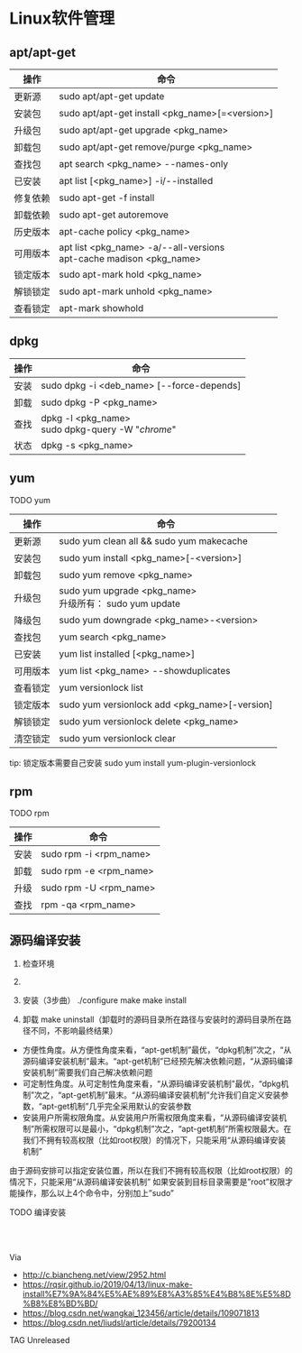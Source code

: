 # Linux软件管理

## apt/apt-get

| 操作 | 命令 |
| ---- | ---- |
| 更新源 | sudo apt/apt-get update |
| 安装包 | sudo apt/apt-get install <pkg_name>[=<version\>] |
| 升级包 | sudo apt/apt-get upgrade <pkg_name> |
| 卸载包 | sudo apt/apt-get remove/purge <pkg_name> |
| 查找包 | apt search <pkg_name> --names-only |
| 已安装 | apt list [<pkg_name>] -i/--installed |
| 修复依赖 | sudo apt-get -f install |
| 卸载依赖 | sudo apt-get autoremove |
| 历史版本 | apt-cache policy <pkg_name> |
| 可用版本 | apt list <pkg_name> -a/--all-versions </br> apt-cache madison <pkg_name> |
| 锁定版本 | sudo apt-mark hold <pkg_name> |
| 解锁锁定 | sudo apt-mark unhold <pkg_name> |
| 查看锁定 | apt-mark showhold |

## dpkg

| 操作 | 命令 |
| ---- | ---- |
| 安装 | sudo dpkg -i <deb_name> [--force-depends] |
| 卸载 | sudo dpkg -P <pkg_name> |
| 查找 | dpkg -l <pkg_name> </br> sudo dpkg-query -W "*chrome*" |
| 状态 | dpkg -s <pkg_name> |

## yum

TODO yum

| 操作 | 命令 |
| ---- | ---- |
| 更新源 | sudo yum clean all && sudo yum makecache |
| 安装包 | sudo yum install <pkg_name>[-<version\>] |
| 卸载包 | sudo yum remove <pkg_name> |
| 升级包 | sudo yum upgrade <pkg_name> </br> 升级所有： sudo yum update |
| 降级包 | sudo yum downgrade <pkg_name>-<version\> |
| 查找包 | yum search <pkg_name> |
| 已安装 | yum list installed [<pkg_name>] |
| 可用版本 | yum list <pkg_name> --showduplicates |
| 查看锁定 | yum versionlock list |
| 锁定版本 | sudo yum versionlock add <pkg_name>[-version] |
| 解锁锁定 | sudo yum versionlock delete <pkg_name> |
| 清空锁定 | sudo yum versionlock clear |

tip: 锁定版本需要自己安装 sudo yum install yum-plugin-versionlock


## rpm

TODO rpm

| 操作 | 命令 |
| ---- | ---- |
| 安装 | sudo rpm -i <rpm_name> |
| 卸载 | sudo rpm -e <rpm_name> |
| 升级 | sudo rpm -U <rpm_name> |
| 查找 | rpm -qa <rpm_name> |


## 源码编译安装

1. 检查环境
2. 

3. 安装（3步曲）
./configure
make
make install
2. 卸载
make uninstall（卸载时的源码目录所在路径与安装时的源码目录所在路径不同，不影响最终结果）

- 方便性角度。从方便性角度来看，“apt-get机制”最优，“dpkg机制”次之，“从源码编译安装机制”最末。“apt-get机制”已经预先解决依赖问题，“从源码编译安装机制”需要我们自己解决依赖问题
- 可定制性角度。从可定制性角度来看，“从源码编译安装机制”最优，“dpkg机制”次之，“apt-get机制”最末。“从源码编译安装机制”允许我们自定义安装参数，“apt-get机制”几乎完全采用默认的安装参数
- 安装用户所需权限角度。从安装用户所需权限角度来看，“从源码编译安装机制”所需权限可以是最小，“dpkg机制”次之，“apt-get机制”所需权限最大。在我们不拥有较高权限（比如root权限）的情况下，只能采用“从源码编译安装机制”

由于源码安排可以指定安装位置，所以在我们不拥有较高权限（比如root权限）的情况下，只能采用“从源码编译安装机制”
如果安装到目标目录需要是”root”权限才能操作，那么以上4个命令中，分别加上”sudo”

TODO 编译安装

</br>
</br>

Via

- <http://c.biancheng.net/view/2952.html>
- <https://rqsir.github.io/2019/04/13/linux-make-install%E7%9A%84%E5%AE%89%E8%A3%85%E4%B8%8E%E5%8D%B8%E8%BD%BD/>
- <https://blog.csdn.net/wangkai_123456/article/details/109071813>
- <https://blog.csdn.net/liudsl/article/details/79200134>

TAG Unreleased
